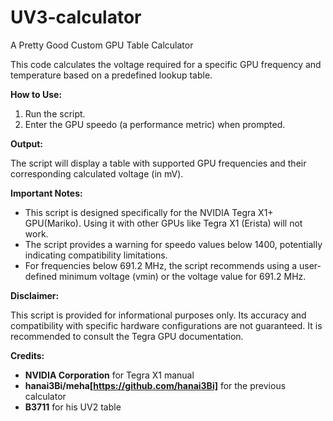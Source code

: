 # UV3-calculator
A Pretty Good Custom GPU Table Calculator

This code calculates the voltage required for a specific GPU frequency and temperature based on a predefined lookup table.

**How to Use:**

1. Run the script.
2. Enter the GPU speedo (a performance metric) when prompted.

**Output:**

The script will display a table with supported GPU frequencies and their corresponding calculated voltage (in mV).

**Important Notes:**

* This script is designed specifically for the NVIDIA Tegra X1+ GPU(Mariko). Using it with other GPUs like Tegra X1 (Erista) will not work.
* The script provides a warning for speedo values below 1400, potentially indicating compatibility limitations.
* For frequencies below 691.2 MHz, the script recommends using a user-defined minimum voltage (vmin) or the voltage value for 691.2 MHz.

**Disclaimer:**

This script is provided for informational purposes only. Its accuracy and compatibility with specific hardware configurations are not guaranteed. It is recommended to consult the Tegra GPU documentation.

**Credits:**

* **NVIDIA Corporation** for Tegra X1 manual
* **hanai3Bi/meha[https://github.com/hanai3Bi]** for the previous calculator
* **B3711** for his UV2 table
